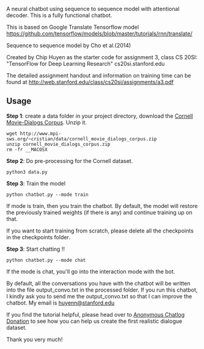 A neural chatbot using sequence to sequence model with
attentional decoder. This is a fully functional chatbot.

This is based on Google Translate Tensorflow model 
https://github.com/tensorflow/models/blob/master/tutorials/rnn/translate/

Sequence to sequence model by Cho et al.(2014)

Created by Chip Huyen as the starter code for assignment 3,
class CS 20SI: "TensorFlow for Deep Learning Research"
cs20si.stanford.edu

The detailed assignment handout and information on training time can be found at http://web.stanford.edu/class/cs20si/assignments/a3.pdf 


## Usage

**Step 1**: create a data folder in your project directory, download
the [Cornell Movie-Dialogs Corpus](
https://www.cs.cornell.edu/~cristian/Cornell_Movie-Dialogs_Corpus.html).
Unzip it.

```
wget http://www.mpi-sws.org/~cristian/data/cornell_movie_dialogs_corpus.zip
unzip cornell_movie_dialogs_corpus.zip
rm -fr __MACOSX
```

**Step 2**: Do pre-processing for the Cornell dataset.
```
python3 data.py
```

**Step 3**: Train the model
```
python chatbot.py --mode train
```

If mode is train, then you train the chatbot. By default, the model will
restore the previously trained weights (if there is any) and continue
training up on that.

If you want to start training from scratch, please delete all the checkpoints
in the checkpoints folder.

**Step 3**: Start chatting !!
```
python chatbot.py --mode chat
```

If the mode is chat, you'll go into the interaction mode with the bot.

By default, all the conversations you have with the chatbot will be written
into the file output_convo.txt in the processed folder. If you run this chatbot,
I kindly ask you to send me the output_convo.txt so that I can improve
the chatbot. My email is huyenn@stanford.edu

If you find the tutorial helpful, please head over to <a href="http://web.stanford.edu/class/cs20si/anonymous_chatlog.pdf">Anonymous Chatlog Donation</a>
to see how you can help us create the first realistic dialogue dataset.

Thank you very much!